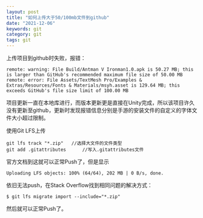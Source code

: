 ```yaml
---
layout: post
title: "如何上传大于50/100mb文件到github"
date: "2021-12-06"
keywords: git 
category: git
tags: git
---
```

上传项目到github时失败，报错：

```
remote: warning: File Build/Antman V Ironman1.0.apk is 50.27 MB; this is larger than GitHub's recommended maximum file size of 50.00 MB     
remote: error: File Assets/TextMesh Pro/Examples & Extras/Resources/Fonts & Materials/msyh.asset is 129.64 MB; this exceeds GitHub's file size limit of 100.00 MB   
```

项目更新一直在本地库进行，而版本更新更是直接在Unity完成，所以该项目许久没有更新至github，更新时发现报错信息分别是手游的安装文件的自定义的字体文件大小超过限制。

使用Git LFS上传

```
git lfs track "*.zip"	//选择大文件的文件类型
git add .gitattributes		//写入.gitattributes文件
```

官方文档到这就可以正常Push了，但是显示

`Uploading LFS objects: 100% (64/64), 202 MB | 0 B/s, done.`

依旧无法push，在Stack Overflow找到相同问题的解决方式：

`$ git lfs migrate import --include="*.zip"`

然后就可以正常Push了。